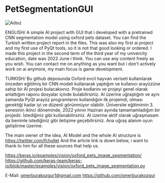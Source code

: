 # PetSegmentationGUI

![Adsız](https://github.com/omerburakozgur/PetSegmentationGUI/assets/90705984/76744eb8-44f9-4e26-b9bf-d48105ca04e1)

ENGLISH/
A simple AI project with GUI that i developed with a pretrained CNN segmentation model using oxford pets dataset. You can find the Turkish written project report in the files. This was also my first ai project and my first use of PyQt tools, so it is not that good looking or ordered. I made this project in the second term of the third year of my univercity education, date was 2022 June i think. You can use any content freely as you wish. You can contact me on anything as you want but i don't actively work on ai anymore, my main focus is game development.

TURKISH/
Bu github deposunda Oxford evcil hayvan veriseti kullanılarak önceden eğitilmiş bir CNN modeli kullanarak yaptığım ve kullanıcı arayüzüne sahip bir AI projesi bulacaksınız. Proje kodlarını ve projeyi genel olarak anlattığım raporu dosyalar içinde bulabilirsiniz. AI üzerine uğraştığım ve aynı zamanda PyQt arayüz programlarını kullandığım ilk projemdi, olması gerektiği kadar iyi ve düzenli görünmüyor olabilir. Üniversite eğitimimin 3. senesinin ikinci döneminde, 2022 yılının Haziran ayında tamamamladığım bir projedir. İstediğiniz gibi kullanabilirsiniz. AI üzerine aktif olarak uğraşmasam da benimle istediğiniz gibi iletişime geçebilirsiniz. Ana uğraş alanım oyun geliştirme üzerine. 

The main owner of the idea, AI Model and the whole AI structure is https://twitter.com/fchollet
And the article link is down below, i want to thank to him for all these sources that help us.

https://keras.io/examples/vision/oxford_pets_image_segmentation/
https://github.com/keras-team/keras-io/blob/master/examples/vision/oxford_pets_image_segmentation.py

E-Mail: omerburakozgur1@gmail.com
https://github.com/omerburakozgur
